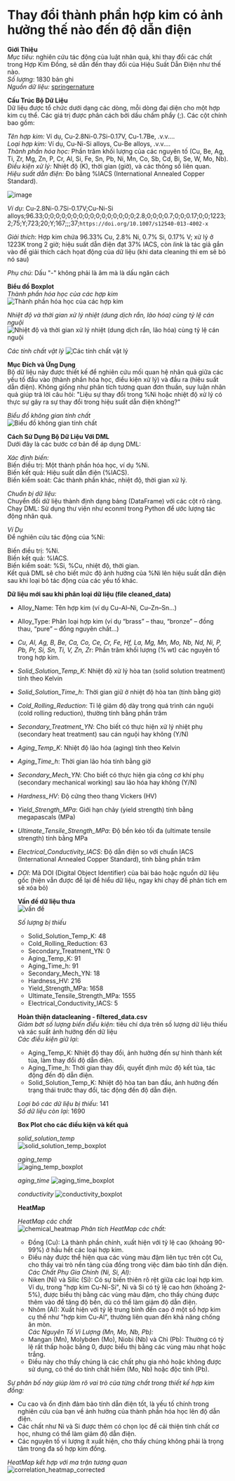 # Thay đổi thành phần hợp kim có ảnh hưởng thế nào đến độ dẫn điện
       
**Giới Thiệu**                          
*Mục tiêu*: nghiên cứu tác động của luật nhân quả, khi thay đổi các chất trong Hợp Kim Đồng, sẽ dẫn đến thay đổi của Hiệu Suất Dẫn Điện như thế nào.     
*Số lượng*: 1830 bản ghi           
*Nguồn dữ liệu:* [springernature]( https://springernature.figshare.com/articles/dataset/Dataset_of_mechanical_properties_and_electrical_conductivity_of_copper-based_alloys/23735373?file=41670945)             
           
**Cấu Trúc Bộ Dữ Liệu**         
Dữ liệu được tổ chức dưới dạng các dòng, mỗi dòng đại diện cho một hợp kim cụ thể. Các giá trị được phân cách bởi dấu chấm phẩy (;). Các cột chính bao gồm:             

*Tên hợp kim:* Ví dụ, Cu-2.8Ni-0.7Si-0.17V, Cu-1.7Be, .v.v....                    
*Loại hợp kim:* Ví dụ, Cu-Ni-Si alloys, Cu-Be alloys, .v.v....       
*Thành phần hóa học:* Phần trăm khối lượng của các nguyên tố (Cu, Be, Ag, Ti, Zr, Mg, Zn, P, Cr, Al, Si, Fe, Sn, Pb, Ni, Mn, Co, Sb, Cd, Bi, Se, W, Mo, Nb).      
*Điều kiện xử lý:* Nhiệt độ (K), thời gian (giờ), và các thông số liên quan.        
*Hiệu suất dẫn điện:* Đo bằng %IACS (International Annealed Copper Standard).                 

![image](https://github.com/user-attachments/assets/39031b30-d82e-471f-aa13-a6c2208c8c4a)

       
             

*Ví dụ*: Cu-2.8Ni-0.7Si-0.17V;Cu-Ni-Si alloys;96.33;0;0;0;0;0;0;0;0;0;0;0;0;0;0;0;0;2.8;0;0;0;0.7;0;0;0.17;0;0;1223;2;75;Y;723;20;Y;167;;;37;`https://doi.org/10.1007/s12540-013-4002-x`
             
*Giải thích*: Hợp kim chứa 96.33% Cu, 2.8% Ni, 0.7% Si, 0.17% V; xử lý ở 1223K trong 2 giờ; hiệu suất dẫn điện đạt 37% IACS,   còn *link* là tác giả gắn vào để giải thích cách họat động của dữ liệu (khi data cleaning thì em sẽ bỏ nó sau)        
       
*Phụ chú*: Dấu "-" không phải là âm mà là dấu ngăn cách     
         
**Biểu đồ Boxplot**         
*Thành phần hóa học của các hợp kim*       
![Thành phần hóa học của các hợp kim](https://github.com/user-attachments/assets/cace2d9d-28d2-432e-b9ec-706d61382624)            

 *Nhiệt độ và thời gian xử lý nhiệt (dung dịch rắn, lão hóa) cùng tỷ lệ cán nguội*          
![Nhiệt độ và thời gian xử lý nhiệt (dung dịch rắn, lão hóa) cùng tỷ lệ cán nguội](https://github.com/user-attachments/assets/dada7389-88ce-4059-92f5-4f1235f76c3a)           
                      
*Các tính chất vật lý*
![Các tính chất vật lý](https://github.com/user-attachments/assets/e3c9f216-4290-4001-8e62-adee967e266c)

                    
**Mục Đích và Ứng Dụng**        
Bộ dữ liệu này được thiết kế để nghiên cứu mối quan hệ nhân quả giữa các yếu tố đầu vào (thành phần hóa học, điều kiện xử lý) và đầu ra (hiệu suất dẫn điện). Không giống như phân tích tương quan đơn thuần, suy luận nhân quả giúp trả lời câu hỏi: "Liệu sự thay đổi trong %Ni hoặc nhiệt độ xử lý có thực sự gây ra sự thay đổi trong hiệu suất dẫn điện không?"
          
*Biểu đồ không gian tính chất*                
![Biểu đồ không gian tính chất](https://github.com/user-attachments/assets/c6a4006a-258f-4c0b-839a-3407dcc37d26)

        
**Cách Sử Dụng Bộ Dữ Liệu Với DML**      
Dưới đây là các bước cơ bản để áp dụng DML:       
     
*Xác định biến:*      
Biến điều trị: Một thành phần hóa học, ví dụ %Ni.     
Biến kết quả: Hiệu suất dẫn điện (%IACS).     
Biến kiểm soát: Các thành phần khác, nhiệt độ, thời gian xử lý.     
    

*Chuẩn bị dữ liệu:*     
Chuyển đổi dữ liệu thành định dạng bảng (DataFrame) với các cột rõ ràng.       
Chạy DML: Sử dụng thư viện như econml trong Python để ước lượng tác động nhân quả.      

*Ví Dụ*     
Để nghiên cứu tác động của %Ni:     
     
Biến điều trị: %Ni.    
Biến kết quả: %IACS.     
Biến kiểm soát: %Si, %Cu, nhiệt độ, thời gian.               
Kết quả DML sẽ cho biết mức độ ảnh hưởng của %Ni lên hiệu suất dẫn điện sau khi loại bỏ tác động của các yếu tố khác.         



**Dữ liệu mới sau khi phân loại dữ liệu (file cleaned_data)**
+ Alloy_Name: Tên hợp kim (ví dụ Cu–Al–Ni, Cu–Zn–Sn…)             

+ Alloy_Type: Phân loại hợp kim (ví dụ “brass” – thau, “bronze” – đồng thau, “pure” – đồng nguyên chất…)           

+ *Cu, Al, Ag, B, Be, Ca, Co, Ce, Cr, Fe, Hf, La, Mg, Mn, Mo, Nb, Nd, Ni, P, Pb, Pr, Si, Sn, Ti, V, Zn, Z*r: Phần trăm khối lượng (% wt) các nguyên tố trong hợp kim.          

+ *Solid_Solution_Temp_K*: Nhiệt độ xử lý hòa tan (solid solution treatment) tính theo Kelvin          

+ *Solid_Solution_Time_h*: Thời gian giữ ở nhiệt độ hòa tan (tính bằng giờ)          

+ *Cold_Rolling_Reduction*: Tỉ lệ giảm độ dày trong quá trình cán nguội (cold rolling reduction), thường tính bằng phần trăm     

+ *Secondary_Treatment_YN*: Cho biết có thực hiện xử lý nhiệt phụ (secondary heat treatment) sau cán nguội hay không (Y/N)       

+ *Aging_Temp_K*: Nhiệt độ lão hóa (aging) tính theo Kelvin          

+ *Aging_Time_h*: Thời gian lão hóa tính bằng giờ         

+ *Secondary_Mech_YN*: Cho biết có thực hiện gia công cơ khí phụ (secondary mechanical working) sau lão hóa hay không (Y/N)         

+ *Hardness_HV*: Độ cứng theo thang Vickers (HV)        

+ *Yield_Strength_MPa*: Giới hạn chảy (yield strength) tính bằng megapascals (MPa)             

+ *Ultimate_Tensile_Strength_MPa*: Độ bền kéo tối đa (ultimate tensile strength) tính bằng MPa             

+ *Electrical_Conductivity_IACS*: Độ dẫn điện so với chuẩn IACS (International Annealed Copper Standard), tính bằng phần trăm            

+ *DOI*: Mã DOI (Digital Object Identifier) của bài báo hoặc nguồn dữ liệu gốc (hiện vẫn được để lại để hiểu dữ liệu, ngay khi chạy để phân tích em sẽ xóa bỏ)
                 

  **Vấn đề dữ liệu thưa**              
  ![vấn đề](https://github.com/user-attachments/assets/92d190ab-96e6-4971-ad33-dde93e0fd517)         

  *Số lượng bị thiếu*
  + Solid_Solution_Temp_K: 48
  + Cold_Rolling_Reduction: 63             
  + Secondary_Treatment_YN: 0          
  + Aging_Temp_K: 91     
  + Aging_Time_h: 91
  + Secondary_Mech_YN: 18
  + Hardness_HV: 216
  + Yield_Strength_MPa: 1658
  + Ultimate_Tensile_Strength_MPa: 1555
  + Electrical_Conductivity_IACS: 5
            
             
   **Hoàn thiện datacleaning - filtered_data.csv**                   
  *Giảm bớt số lượng biến điều kiện*: tiêu chí dựa trên số lượng dữ liệu thiếu và xác suất ảnh hưởng đến dữ liệu           
  *Các điều kiện giữ lại*:
  + Aging_Temp_K: Nhiệt độ thay đổi, ảnh hưởng đến sự hình thành kết tủa, làm thay đổi độ dẫn điện.          
  + Aging_Time_h: Thời gian thay đổi, quyết định mức độ kết tủa, tác động đến độ dẫn điện.        
  + Solid_Solution_Temp_K: Nhiệt độ hòa tan ban đầu, ảnh hưởng đến trạng thái trước thay đổi, tác động đến độ dẫn điện.
             
  *Loại bỏ các dữ liệu bị thiếu*: 141         
  *Số dữ liệu còn lại*: 1690
                 
                  
  **Box Plot cho các điều kiện và kết quả**

  *solid_solution_temp*           
  ![solid_solution_temp_boxplot](https://github.com/user-attachments/assets/b984befd-6c9f-47e4-a622-1031c55393b9)

  *aging_temp*            
  ![aging_temp_boxplot](https://github.com/user-attachments/assets/60bd5ad4-afd6-4258-8b12-6da9ed327b72)

  *aging_time*
  ![aging_time_boxplot](https://github.com/user-attachments/assets/6c9d0a96-c71c-40a2-bf1a-dbd3f7210880)

  *conductivity*
  ![conductivity_boxplot](https://github.com/user-attachments/assets/d8f60acf-bcb5-483c-b7aa-79827a5eecdd)

   **HeatMap**

    *HeatMap các chất*                            
  ![chemical_heatmap](https://github.com/user-attachments/assets/32947fd7-94f4-4da8-8ec0-195206d151ce)
  *Phân tích HeatMap các chất:*       
  + Đồng (Cu): Là thành phần chính, xuất hiện với tỷ lệ cao (khoảng 90-99%) ở hầu hết các loại hợp kim.        
  + Điều này được thể hiện qua các vùng màu đậm liên tục trên cột Cu, cho thấy vai trò nền tảng của đồng trong việc đảm bảo tính dẫn điện.               
  *Các Chất Phụ Gia Chính (Ni, Si, Al):*       
  + Niken (Ni) và Silic (Si): Có sự biến thiên rõ rệt giữa các loại hợp kim.  Ví dụ, trong "hợp kim Cu-Ni-Si", Ni và Si có tỷ lệ cao hơn (khoảng 2-5%), được biểu thị bằng các vùng màu đậm, cho thấy chúng được thêm vào để tăng độ bền, dù có thể làm giảm độ dẫn điện.      
  + Nhôm (Al): Xuất hiện với tỷ lệ trung bình đến cao ở một số hợp kim cụ thể như "hợp kim Cu-Al", thường liên quan đến khả năng chống ăn mòn.          
 *Các Nguyên Tố Vi Lượng (Mn, Mo, Nb, Pb):*          
  + Mangan (Mn), Molybden (Mo), Niobi (Nb) và Chì (Pb): Thường có tỷ lệ rất thấp hoặc bằng 0, được biểu thị bằng các vùng màu nhạt hoặc trắng.           
  + Điều này cho thấy chúng là các chất phụ gia nhỏ hoặc không được sử dụng, có thể do tính chất hiếm (Mo, Nb) hoặc độc tính (Pb).

                     
 *Sự phân bố này giúp làm rõ vai trò của từng chất trong thiết kế hợp kim đồng:*                 
  + Cu cao và ổn định đảm bảo tính dẫn điện tốt, là yếu tố chính trong nghiên cứu của bạn về ảnh hưởng của thành phần hóa học lên độ dẫn điện.          
  + Các chất như Ni và Si được thêm có chọn lọc để cải thiện tính chất cơ học, nhưng có thể làm giảm độ dẫn điện.         
  + Các nguyên tố vi lượng ít xuất hiện, cho thấy chúng không phải là trọng tâm trong đa số hợp kim đồng.                 
          
  *HeatMap kết hợp với ma trận tương quan*           
  ![correlation_heatmap_corrected](https://github.com/user-attachments/assets/d118ece4-5de5-47e6-85f4-7103d80f168c)                

            
                 




  


